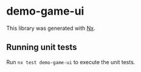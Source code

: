 # demo-game-ui

This library was generated with [Nx](https://nx.dev).

## Running unit tests

Run `nx test demo-game-ui` to execute the unit tests.
